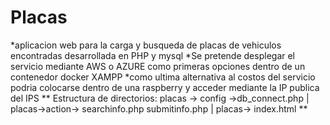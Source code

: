 # Placas
*aplicacion web para la carga y busqueda de placas de vehiculos encontradas desarrollada en PHP y mysql
*Se pretende desplegar el servicio mediante AWS o AZURE como primeras opciones dentro de un contenedor docker XAMPP
*como ultima alternativa al costos del servicio podria colocarse dentro de una raspberry y acceder mediante la IP publica del IPS
** Estructura de directorios: placas -> config ->db_connect.php | placas->action-> searchinfo.php submitinfo.php | placas-> index.html **
